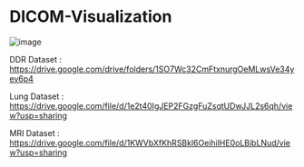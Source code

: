 # DICOM-Visualization

![image](https://github.com/GitHub-Nawatech-Lab/DICOM-Visualization/assets/171122816/bdb20d58-c1cb-4392-b733-f18ac5867718)


DDR Dataset : https://drive.google.com/drive/folders/1SO7Wc32CmFtxnurgOeMLwsVe34yev6p4

Lung Dataset : https://drive.google.com/file/d/1e2t40IgJEP2FGzgFuZsqtUDwJJL2s6qh/view?usp=sharing

MRI Dataset : https://drive.google.com/file/d/1KWVbXfKhRSBkl6OeihilHE0oLBibLNud/view?usp=sharing
